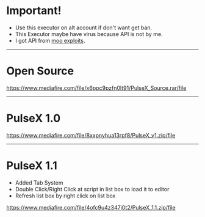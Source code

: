 # Important!
- Use this executor on alt account if don't want get ban.
- This Executor maybe have virus because API is not by me.
- I got API from [moo exploits](https://www.youtube.com/@mooexploits).

---
# Open Source
https://www.mediafire.com/file/x6ppc9pzfn0lt91/PulseX_Source.rar/file

---
# PulseX 1.0
https://www.mediafire.com/file/8xxpnyhua13rpf8/PulseX_v1.zip/file

---
# PulseX 1.1
- Added Tab System
- Double Click/Right Click at script in list box to load it to editor
- Refresh list box by right click on list box

https://www.mediafire.com/file/4ofc9u4z347j0t2/PulseX_1.1.zip/file
